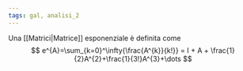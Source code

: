 ```yaml
---
tags: gal, analisi_2
---
```

Una [[Matrici|Matrice]] esponenziale è definita come
$$
e^{A}=\sum_{k=0}^\infty{\frac{A^{k}}{k!}} = I + A + \frac{1}{2}A^{2}+\frac{1}{3!}A^{3}+\dots
$$